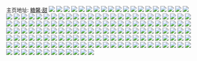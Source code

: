 主页地址: [糖馨·甜](https://weibo.com/u/2413748413) 
![](https://wx4.sinaimg.cn/mw2000/8fdee0bdgy1h9hlb4tdq0j22c02c0e82.jpg) 
![](https://wx4.sinaimg.cn/mw2000/8fdee0bdgy1h9d2swy4kij20wi1ycn1z.jpg) 
![](https://wx4.sinaimg.cn/mw2000/8fdee0bdgy1h9d2t2dfukj20zo256wwq.jpg) 
![](https://wx4.sinaimg.cn/mw2000/8fdee0bdgy1h93rxd7x7kj21hc0u0n7r.jpg) 
![](https://wx4.sinaimg.cn/mw2000/8fdee0bdgy1h8xcupqdo9j20zo0wln0r.jpg) 
![](https://wx4.sinaimg.cn/mw2000/8fdee0bdgy1h8ujsdj39sj21jk0wrae5.jpg) 
![](https://wx4.sinaimg.cn/mw2000/8fdee0bdgy1h8iv36mrl4j20zo15qdgc.jpg) 
![](https://wx4.sinaimg.cn/mw2000/8fdee0bdgy1h8bundcesyj21gg1ggnfc.jpg) 
![](https://wx4.sinaimg.cn/mw2000/8fdee0bdgy1h7wixerdzuj20u01sw47l.jpg) 
![](https://wx4.sinaimg.cn/mw2000/8fdee0bdgy1h7m7q3xuvtj20rw0rw44a.jpg) 
![](https://wx4.sinaimg.cn/mw2000/8fdee0bdgy1h79s0dsjw3j22c02c0kjl.jpg) 
![](https://wx4.sinaimg.cn/mw2000/8fdee0bdgy1h79rzwytlhj20ez0ezwhs.jpg) 
![](https://wx4.sinaimg.cn/mw2000/8fdee0bdgy1h71t1uftpij21kw2dcu0x.jpg) 
![](https://wx4.sinaimg.cn/mw2000/8fdee0bdgy1h71t1xq68dj22ds1skqv6.jpg) 
![](https://wx4.sinaimg.cn/mw2000/8fdee0bdgy1h71t23kggkj21sk2dsu0y.jpg) 
![](https://wx4.sinaimg.cn/mw2000/8fdee0bdgy1h71t2ap1j9j21kw2dce82.jpg) 
![](https://wx4.sinaimg.cn/mw2000/8fdee0bdgy1h6thmn0cmgj21ca0r6dho.jpg) 
![](https://wx4.sinaimg.cn/mw2000/8fdee0bdgy1h6thndyxcpj20zo256kjl.jpg) 
![](https://wx4.sinaimg.cn/mw2000/8fdee0bdgy1h6tho91vmlj21ok19fkj3.jpg) 
![](https://wx4.sinaimg.cn/mw2000/8fdee0bdgy1h6el8xvbglj21hc0u013v.jpg) 
![](https://wx4.sinaimg.cn/mw2000/8fdee0bdgy1h6bzovslbtj20zo0ghjuc.jpg) 
![](https://wx4.sinaimg.cn/mw2000/8fdee0bdgy1h649s4u7vsj22c02c0k4j.jpg) 
![](https://wx4.sinaimg.cn/mw2000/8fdee0bdgy1h649ry6gm3j22c02c0npd.jpg) 
![](https://wx4.sinaimg.cn/mw2000/8fdee0bdgy1h649s8ptmqj23402c04qq.jpg) 
![](https://wx4.sinaimg.cn/mw2000/8fdee0bdgy1h649sbp8yjj20zo0tbmxj.jpg) 
![](https://wx4.sinaimg.cn/mw2000/8fdee0bdgy1h62bqr6772j21hc0u04eg.jpg) 
![](https://wx4.sinaimg.cn/mw2000/8fdee0bdgy1h5smjxazi1j20sg0kywhj.jpg) 
![](https://wx4.sinaimg.cn/mw2000/8fdee0bdgy1h4zr8khtybj22ap340nph.jpg) 
![](https://wx4.sinaimg.cn/mw2000/8fdee0bdgy1h4zr8ba8nzj20zo2561e6.jpg) 
![](https://wx4.sinaimg.cn/mw2000/8fdee0bdgy1h4sdtyoub9j20u01hcdyu.jpg) 
![](https://wx4.sinaimg.cn/mw2000/8fdee0bdgy1h4o5j08dhhj22c02c0b2a.jpg) 
![](https://wx4.sinaimg.cn/mw2000/8fdee0bdgy1h4jga9fd60j20u00u0tbw.jpg) 
![](https://wx4.sinaimg.cn/mw2000/8fdee0bdgy1h44chtoeprj20zo173wwa.jpg) 
![](https://wx4.sinaimg.cn/mw2000/8fdee0bdgy1h3h7mm7cvxj21sc1sbkgk.jpg) 
![](https://wx4.sinaimg.cn/mw2000/8fdee0bdgy1h3h4t27kwqj20zo256hcs.jpg) 
![](https://wx4.sinaimg.cn/mw2000/8fdee0bdgy1h3h4suoraoj20zo2561kx.jpg) 
![](https://wx4.sinaimg.cn/mw2000/8fdee0bdgy1h3h4t9s0m7j20zo2561kx.jpg) 
![](https://wx4.sinaimg.cn/mw2000/8fdee0bdgy1h3h4tgt9o1j20zo2564qp.jpg) 
![](https://wx4.sinaimg.cn/mw2000/8fdee0bdgy1h387l0zbz2j22c03407wk.jpg) 
![](https://wx4.sinaimg.cn/mw2000/8fdee0bdgy1h387kvzji5j20zo2564qp.jpg) 
![](https://wx4.sinaimg.cn/mw2000/8fdee0bdgy1h35j33hi6pj22c0340kjl.jpg) 
![](https://wx4.sinaimg.cn/mw2000/8fdee0bdgy1h330jk9honj20u01hcwt7.jpg) 
![](https://wx4.sinaimg.cn/mw2000/8fdee0bdgy1h330jknjgxj20u01hcqav.jpg) 
![](https://wx4.sinaimg.cn/mw2000/8fdee0bdly1h2xf7y01odj21uc1acb29.jpg) 
![](https://wx4.sinaimg.cn/mw2000/8fdee0bdly1h2xfby9ar3j21uc1acawf.jpg) 
![](https://wx4.sinaimg.cn/mw2000/8fdee0bdly1h2wkwh9ecmj20zo2567wh.jpg) 
![](https://wx4.sinaimg.cn/mw2000/8fdee0bdly1h2rv0q4p65j20u01swasg.jpg) 
![](https://wx4.sinaimg.cn/mw2000/8fdee0bdly1h2jcv9rggxj20k00qo0xt.jpg) 
![](https://wx4.sinaimg.cn/mw2000/8fdee0bdgy1h27da4ym92j20zo07r3yr.jpg) 
![](https://wx4.sinaimg.cn/mw2000/8fdee0bdgy1h24v7p6z7oj20zo256qpm.jpg) 
![](https://wx4.sinaimg.cn/mw2000/8fdee0bdgy1h249qzox74j20go0go0v1.jpg) 
![](https://wx4.sinaimg.cn/mw2000/8fdee0bdgy1h1sxis2w3xj20qd1avgtu.jpg) 
![](https://wx4.sinaimg.cn/mw2000/8fdee0bdgy1h1sxj1jziej22401eoqv5.jpg) 
![](https://wx4.sinaimg.cn/mw2000/8fdee0bdgy1h1sxj4kriij22401eob29.jpg) 
![](https://wx4.sinaimg.cn/mw2000/8fdee0bdgy1h1sxin87znj21eo240npe.jpg) 
![](https://wx4.sinaimg.cn/mw2000/8fdee0bdgy1h1o2v5y61mj20zo25612p.jpg) 
![](https://wx4.sinaimg.cn/mw2000/8fdee0bdgy1h1aazhk4ftj20zo2561kx.jpg) 
![](https://wx4.sinaimg.cn/mw2000/8fdee0bdgy1h151clvh0yj20zo2561g5.jpg) 
![](https://wx4.sinaimg.cn/mw2000/8fdee0bdgy1h151cqpya7j20zo256wys.jpg) 
![](https://wx4.sinaimg.cn/mw2000/8fdee0bdgy1h13r6u0yd7j20zo256wn0.jpg) 
![](https://wx4.sinaimg.cn/mw2000/8fdee0bdgy1h13r6uk6y8j20zm0k5jz7.jpg) 
![](https://wx4.sinaimg.cn/mw2000/8fdee0bdgy1h13r6wd25nj22401eo4qq.jpg) 
![](https://wx4.sinaimg.cn/mw2000/8fdee0bdgy1h13r7a86n9j23151yfu10.jpg) 
![](https://wx4.sinaimg.cn/mw2000/8fdee0bdgy1h13r7bfn23j20u01hc49g.jpg) 
![](https://wx4.sinaimg.cn/mw2000/8fdee0bdgy1h13r7ct9z4j20zo256nfb.jpg) 
![](https://wx4.sinaimg.cn/mw2000/8fdee0bdgy1h0r5sbdvoaj20zo256th0.jpg) 
![](https://wx4.sinaimg.cn/mw2000/8fdee0bdgy1h0fp3mthbaj21sc2dsnpd.jpg) 
![](https://wx4.sinaimg.cn/mw2000/8fdee0bdgy1h0eh5yc8y1j20zo2567wh.jpg) 
![](https://wx4.sinaimg.cn/mw2000/8fdee0bdgy1h0eh5upvnwj20zl0kagp0.jpg) 
![](https://wx4.sinaimg.cn/mw2000/8fdee0bdgy1h0eh5v1mi1j20st0czabx.jpg) 
![](https://wx4.sinaimg.cn/mw2000/8fdee0bdgy1h0eh5vk0q8j20zo25649y.jpg) 
![](https://wx4.sinaimg.cn/mw2000/8fdee0bdly1gzi00b669ij22by2yee81.jpg) 
![](https://wx4.sinaimg.cn/mw2000/8fdee0bdly1gzi00f048ij23402c07wi.jpg) 
![](https://wx4.sinaimg.cn/mw2000/8fdee0bdgy1gxjnmhuydij21w02inu0y.jpg) 
![](https://wx4.sinaimg.cn/mw2000/8fdee0bdgy1gxjnnhlhvpj21y127gkjl.jpg) 
![](https://wx4.sinaimg.cn/mw2000/8fdee0bdgy1gxjnnfpspqj20zo2564qq.jpg) 
![](https://wx4.sinaimg.cn/mw2000/8fdee0bdgy1gx98vwr73pj23401r0qv6.jpg) 
![](https://wx4.sinaimg.cn/mw2000/8fdee0bdgy1gx98vujn56j22c02c0b2a.jpg) 
![](https://wx4.sinaimg.cn/mw2000/8fdee0bdgy1gx98vzprj6j23402c04qr.jpg) 
![](https://wx4.sinaimg.cn/mw2000/8fdee0bdgy1gx98w1qq9bj23402c07wi.jpg) 
![](https://wx4.sinaimg.cn/mw2000/8fdee0bdgy1gx98w3htxkj23402c0qv5.jpg) 
![](https://wx4.sinaimg.cn/mw2000/8fdee0bdgy1gx98w4w3e9j22c0340npd.jpg) 
![](https://wx4.sinaimg.cn/mw2000/8fdee0bdgy1gx98w9g1xfj23402c0hdv.jpg) 
![](https://wx4.sinaimg.cn/mw2000/8fdee0bdgy1gx98ware7qj21sc1scnpd.jpg) 
![](https://wx4.sinaimg.cn/mw2000/8fdee0bdgy1gx98wcazmpj23402c0x6p.jpg) 
![](https://wx4.sinaimg.cn/mw2000/8fdee0bdgy1gwwgj7gdz4j23402c0e83.jpg) 
![](https://wx4.sinaimg.cn/mw2000/8fdee0bdgy1gwwgj0xd1hj22ds1scqrj.jpg) 
![](https://wx4.sinaimg.cn/mw2000/8fdee0bdgy1gwwgj2qj1fj22ds1sc1ky.jpg) 
![](https://wx4.sinaimg.cn/mw2000/8fdee0bdgy1gwwgj3tk2zj22ds1scqto.jpg) 
![](https://wx4.sinaimg.cn/mw2000/8fdee0bdgy1gwu7q47w1jj21910u00wy.jpg) 
![](https://wx4.sinaimg.cn/mw2000/8fdee0bdgy1gwu7q3qnkkj20u00u0whf.jpg) 
![](https://wx4.sinaimg.cn/mw2000/8fdee0bdgy1gwu7q3c3iwj21h60u0n37.jpg) 
![](https://wx4.sinaimg.cn/mw2000/8fdee0bdgy1gwu7qnlaq8j20sg0lcwh9.jpg) 
![](https://wx4.sinaimg.cn/mw2000/8fdee0bdgy1gwu7qnz3l9j20sg0lcju5.jpg) 
![](https://wx4.sinaimg.cn/mw2000/002DlQe1gy1gvjz4scvgpj62c0340e8202.jpg) 
![](https://wx4.sinaimg.cn/mw2000/002DlQe1gy1gvjz4u40vtj61md15e1kx02.jpg) 
![](https://wx4.sinaimg.cn/mw2000/002DlQe1gy1gvjz52mw5uj62z31xg4qq02.jpg) 
![](https://wx4.sinaimg.cn/mw2000/002DlQe1gy1gvjz56q82dj63402c0x6r02.jpg) 
![](https://wx4.sinaimg.cn/mw2000/002DlQe1gy1gvjz4n3v3qj63402c0e8202.jpg) 
![](https://wx4.sinaimg.cn/mw2000/002DlQe1gy1gv7tvig9bnj62c03401ky02.jpg) 
![](https://wx4.sinaimg.cn/mw2000/002DlQe1gy1gv7tvkgea0j62c0340hdt02.jpg) 
![](https://wx4.sinaimg.cn/mw2000/002DlQe1gy1gv7tvm62bvj62ds1scqv502.jpg) 
![](https://wx4.sinaimg.cn/mw2000/002DlQe1gy1gv64pd047ej60u00zu79402.jpg) 
![](https://wx4.sinaimg.cn/mw2000/002DlQe1gy1gv64pdn44qj60go0jm42i02.jpg) 
![](https://wx4.sinaimg.cn/mw2000/002DlQe1ly1gtue9bt87wj6273273hdt02.jpg) 
![](https://wx4.sinaimg.cn/mw2000/8fdee0bdly1gtecidgohmj21hc1o0nch.jpg) 
![](https://wx4.sinaimg.cn/mw2000/8fdee0bdly1gt9s5gt6zyj21690u0k6s.jpg) 
![](https://wx4.sinaimg.cn/mw2000/002DlQe1ly1gt9s57w9q6j62c0340npf02.jpg) 
![](https://wx4.sinaimg.cn/mw2000/8fdee0bdly1gt9s5asddoj22lt249npe.jpg) 
![](https://wx4.sinaimg.cn/mw2000/8fdee0bdly1gt9s539us1j215o2bcx6p.jpg) 
![](https://wx4.sinaimg.cn/mw2000/8fdee0bdly1gt9s5i9wy7j22c02c0u0x.jpg) 
![](https://wx4.sinaimg.cn/mw2000/8fdee0bdly1gt9s548fjnj22rs257e82.jpg) 
![](https://wx4.sinaimg.cn/mw2000/8fdee0bdly1gt9s5d3q3uj22zj1xgkjm.jpg) 
![](https://wx4.sinaimg.cn/mw2000/8fdee0bdly1gt9s5g28omj23402c0e83.jpg) 
![](https://wx4.sinaimg.cn/mw2000/8fdee0bdly1gt9s51ezvyj23402c0hdv.jpg) 
![](https://wx4.sinaimg.cn/mw2000/8fdee0bdgy1gs7isxw3m5j21sc2dskjl.jpg) 
![](https://wx4.sinaimg.cn/mw2000/8fdee0bdgy1gs7isz4evzj21sc2dshdt.jpg) 
![](https://wx4.sinaimg.cn/mw2000/8fdee0bdgy1gs7it0b2wmj21sc2dskjl.jpg) 
![](https://wx4.sinaimg.cn/mw2000/8fdee0bdgy1gs7it1x288j21sc2dsnpd.jpg) 
![](https://wx4.sinaimg.cn/mw2000/002DlQe1gy1gruxptmox9j63402c07wj02.jpg) 
![](https://wx4.sinaimg.cn/mw2000/8fdee0bdgy1gruxq0okoij23402c0u0x.jpg) 
![](https://wx4.sinaimg.cn/mw2000/8fdee0bdgy1gruxpyamr2j22ds1sc1l2.jpg) 
![](https://wx4.sinaimg.cn/mw2000/8fdee0bdgy1gruxpz5uknj21sc2ds7wh.jpg) 
![](https://wx4.sinaimg.cn/mw2000/8fdee0bdgy1grmdmium02j22ds1sc1ky.jpg) 
![](https://wx4.sinaimg.cn/mw2000/8fdee0bdgy1grmdm8u3ibj23402c07wj.jpg) 
![](https://wx4.sinaimg.cn/mw2000/8fdee0bdgy1grmdmgelrnj23402c0kjl.jpg) 
![](https://wx4.sinaimg.cn/mw2000/8fdee0bdgy1grmdm5ns44j22c03407wi.jpg) 
![](https://wx4.sinaimg.cn/mw2000/8fdee0bdgy1grmdmdvb7zj23402c0kjl.jpg) 
![](https://wx4.sinaimg.cn/mw2000/8fdee0bdgy1grmdmcjaesj22ds1schdt.jpg) 
![](https://wx4.sinaimg.cn/mw2000/8fdee0bdgy1gqdt9n7vzpj22c02c07wh.jpg) 
![](https://wx4.sinaimg.cn/mw2000/8fdee0bdgy1gojsfbx3zwj21lo1ylkdr.jpg) 
![](https://wx4.sinaimg.cn/mw2000/8fdee0bdgy1gojsfbhhe8j20m60rikby.jpg) 
![](https://wx4.sinaimg.cn/mw2000/8fdee0bdly1fvodo03omzj21du1917fv.jpg) 
![](https://wx4.sinaimg.cn/mw2000/8fdee0bdly1fv5vau261fj21400u0n5w.jpg) 
![](https://wx4.sinaimg.cn/mw2000/8fdee0bdly1fv5vathv95j21hc0u0tk5.jpg) 
![](https://wx4.sinaimg.cn/mw2000/8fdee0bdly1fv5vauc5auj20m80gojt4.jpg) 
![](https://wx4.sinaimg.cn/mw2000/8fdee0bdly1fv5vaumi62j20m80gotbl.jpg) 
![](https://wx4.sinaimg.cn/mw2000/8fdee0bdly1fut5kxxuy3j22c02c0u0x.jpg) 
![](https://wx4.sinaimg.cn/mw2000/8fdee0bdly1fut5l278wcj22c02c07wh.jpg) 
![](https://wx4.sinaimg.cn/mw2000/8fdee0bdly1fud2t86sq7j20yi1pckjn.jpg) 
![](https://wx4.sinaimg.cn/mw2000/8fdee0bdly1fsrylsilt9j20yi1pckjl.jpg) 
![](https://wx4.sinaimg.cn/mw2000/8fdee0bdly1fsryodmontj21w02iohdw.jpg) 
![](https://wx4.sinaimg.cn/mw2000/8fdee0bdly1fsrypoomtqj20yi1a0hdu.jpg) 
![](https://wx4.sinaimg.cn/mw2000/8fdee0bdly1fsryofcin1j21w02iox6p.jpg) 
![](https://wx4.sinaimg.cn/mw2000/8fdee0bdly1fsbryttbl8j20qo0qo11d.jpg) 
![](https://wx4.sinaimg.cn/mw2000/8fdee0bdly1fsbryt8q9ej20yi1pcu0y.jpg) 
![](https://wx4.sinaimg.cn/mw2000/8fdee0bdly1fsbryvch05j23402c0kjm.jpg) 
![](https://wx4.sinaimg.cn/mw2000/8fdee0bdly1fq8mssrwjlj20qo0zkakj.jpg) 
![](https://wx4.sinaimg.cn/mw2000/8fdee0bdly1fq8mstlpkej20zk0k0ah4.jpg) 
![](https://wx4.sinaimg.cn/mw2000/8fdee0bdly1fq8msugxzyj20qo0qotij.jpg) 
![](https://wx4.sinaimg.cn/mw2000/8fdee0bdly1fq8msr5fslj20zk0qoaie.jpg) 
![](https://wx4.sinaimg.cn/mw2000/8fdee0bdly1fq8msv6a9cj20qo0zktfk.jpg) 
![](https://wx4.sinaimg.cn/mw2000/8fdee0bdly1fq8mti1g01j21w01w0qv5.jpg) 
![](https://wx4.sinaimg.cn/mw2000/8fdee0bdly1fq8mtv3ui5j22io1w04qq.jpg) 
![](https://wx4.sinaimg.cn/mw2000/8fdee0bdly1fq8mtw2a1kj20qo0qotdv.jpg) 
![](https://wx4.sinaimg.cn/mw2000/8fdee0bdly1fq8mtztzrnj21w02io4qr.jpg) 
